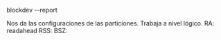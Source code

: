 blockdev --report

Nos da las configuraciones de las particiones.
Trabaja a nivel lógico.
 RA: readahead
 RSS:
 BSZ:
